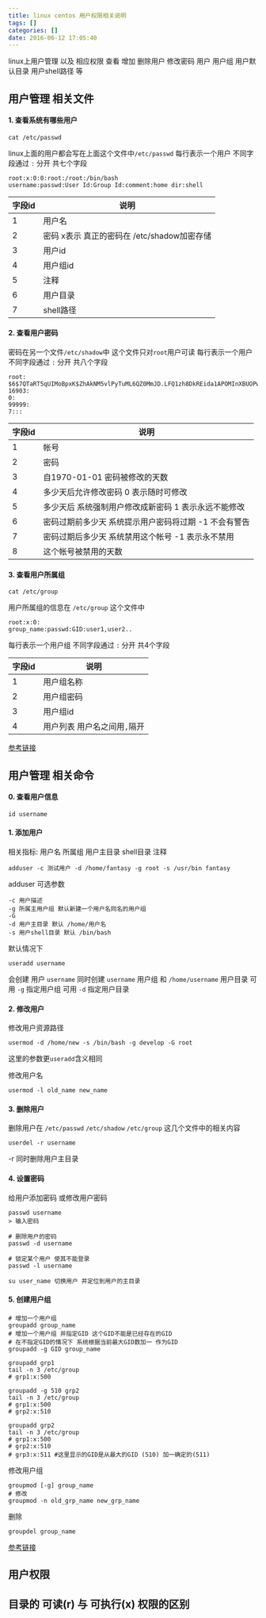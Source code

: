 ```yaml
---
title: linux centos 用户权限相关说明
tags: []
categories: []
date: 2016-06-12 17:05:40
---
```

linux上用户管理 以及 相应权限
查看 增加 删除用户 修改密码
用户 用户组 用户默认目录 用户shell路径 等
<!-- more -->
## 用户管理 相关文件
#### 1. 查看系统有哪些用户
```
cat /etc/passwd
```
linux上面的用户都会写在上面这个文件中`/etc/passwd`
每行表示一个用户 不同字段通过 `:` 分开 共七个字段
```
root:x:0:0:root:/root:/bin/bash
username:passwd:User Id:Group Id:comment:home dir:shell
```
|字段id|说明|
|---|---|
|1|用户名|
|2|密码 x表示 真正的密码在 /etc/shadow加密存储|
|3|用户id|
|4|用户组id|
|5|注释|
|6|用户目录|
|7|shell路径|

#### 2. 查看用户密码
密码在另一个文件`/etc/shadow`中 这个文件只对`root`用户可读
每行表示一个用户 不同字段通过 `:` 分开 共八个字段

```
root:
$6$7QTaRT5qUIMoBpxK$ZhAkNM5vlPyTuML6QZ0MmJD.LFQ1zh8DkREida1APOMInXBUOPwQEjTlwPxM.IlaF/AovSjwWW9SBvogoYW9o1:
16903:
0:
99999:
7:::
```
|字段id|说明|
|---|---|
|1|帐号|
|2|密码|
|3|自1970-01-01 密码被修改的天数|
|4|多少天后允许修改密码 0 表示随时可修改|
|5|多少天后 系统强制用户修改成新密码 1 表示永远不能修改|
|6|密码过期前多少天 系统提示用户密码将过期 -1 不会有警告|
|7|密码过期后多少天 系统禁用这个帐号 -1 表示永不禁用|
|8|这个帐号被禁用的天数|


#### 3. 查看用户所属组
```
cat /etc/group
```
用户所属组的信息在 `/etc/group` 这个文件中
```
root:x:0:
group_name:passwd:GID:user1,user2..
```
每行表示一个用户组 不同字段通过 `:` 分开 共4个字段

|字段id|说明|
|---|---|
|1|用户组名称|
|2|用户组密码|
|3|用户组id|
|4|用户列表 用户名之间用`,`隔开|

[参考链接](http://blog.chinaunix.net/uid-26100163-id-3011493.html)


## 用户管理 相关命令
#### 0. 查看用户信息
```
id username
```

#### 1. 添加用户
 相关指标: 用户名 所属组 用户主目录 shell目录 注释
```
adduser -c 测试用户 -d /home/fantasy -g root -s /usr/bin fantasy
```
adduser 可选参数
```
-c 用户描述
-g 所属主用户组 默认新建一个用户名同名的用户组
-G 
-d 用户主目录 默认 /home/用户名
-s 用户shell目录 默认 /bin/bash
```
默认情况下
```
useradd username
```
会创建 用户 `username` 同时创建 `username` 用户组 和 `/home/username` 用户目录
可用 `-g` 指定用户组 可用 `-d` 指定用户目录
#### 2. 修改用户
修改用户资源路径
```
usermod -d /home/new -s /bin/bash -g develop -G root 
```
这里的参数更`useradd`含义相同

修改用户名
```
usermod -l old_name new_name
```

#### 3. 删除用户
删除用户在 `/etc/passwd` `/etc/shadow` `/etc/group` 这几个文件中的相关内容
```
userdel -r username
```
-r 同时删除用户主目录

#### 4. 设置密码
给用户添加密码 或修改用户密码
```
passwd username
> 输入密码

# 删除用户的密码
passwd -d username

# 锁定某个用户 使其不能登录
passwd -l username
```

```
su user_name 切换用户 并定位到用户的主目录
```

#### 5. 创建用户组
```
# 增加一个用户组
groupadd group_name
# 增加一个用户组 并指定GID 这个GID不能是已经存在的GID
# 在不指定GID的情况下 系统根据当前最大GID数加一 作为GID
groupadd -g GID group_name

groupadd grp1
tail -n 3 /etc/group 
# grp1:x:500

groupadd -g 510 grp2
tail -n 3 /etc/group 
# grp1:x:500
# grp2:x:510

groupadd grp2
tail -n 3 /etc/group 
# grp1:x:500
# grp2:x:510
# grp3:x:511 #这里显示的GID是从最大的GID (510) 加一确定的(511)
```
修改用户组
```
groupmod [-g] group_name
# 修改
groupmod -n old_grp_name new_grp_name
```
删除
```
groupdel group_name
```



[参考链接](http://www.cnblogs.com/end/archive/2011/05/25/2057129.html)

## 用户权限

## 目录的 可读(r) 与 可执行(x) 权限的区别

